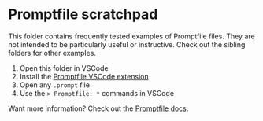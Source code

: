 # Promptfile scratchpad

This folder contains frequently tested examples of Promptfile files. They are not intended to be particularly useful or instructive. Check out the sibling folders for other examples.

1. Open this folder in VSCode
2. Install the [Promptfile VSCode extension](https://marketplace.visualstudio.com/items?itemName=foundation.vscode-glass)
3. Open any `.prompt` file
4. Use the `> Promptfile: *` commands in VSCode

Want more information? Check out the [Promptfile docs](https://promptfile.org).
